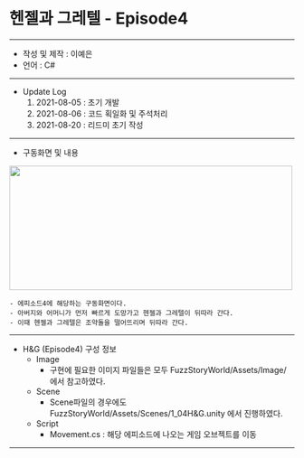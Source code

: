 # 헨젤과 그레텔 - Episode4
***
 - 작성 및 제작 : 이예은
 - 언어 : C#
***
 - Update Log
    1) 2021-08-05 : 초기 개발
    2) 2021-08-06 : 코드 획일화 및 주석처리
    3) 2021-08-20 : 리드미 초기 작성
***
 - 구동화면 및 내용
<img src="https://user-images.githubusercontent.com/73592778/130162325-73701dc8-48ad-429b-8223-c1388e0a51cf.png" width="500" height="220">

    - 에피소드4에 해당하는 구동화면이다.
    - 아버지와 어머니가 먼저 빠르게 도망가고 헨젤과 그레텔이 뒤따라 간다.
    - 이때 헨젤과 그레텔은 조약돌을 떨어뜨리며 뒤따라 간다.
***
- H&G (Episode4) 구성 정보
  - Image
    - 구현에 필요한 이미지 파일들은 모두 FuzzStoryWorld/Assets/Image/ 에서 참고하였다.
  - Scene
    - Scene파일의 경우에도 FuzzStoryWorld/Assets/Scenes/1_04H&G.unity 에서 진행하였다.
  - Script
    - Movement.cs : 해당 에피소드에 나오는 게임 오브젝트를 이동

***



